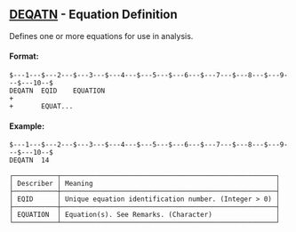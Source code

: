 ## [DEQATN](https://help.hexagonmi.com/bundle/MSC_Nastran_2022.4/page/Nastran_Combined_Book/qrg/bulkde/TOC.DEQATN.xhtml) - Equation Definition

Defines one or more equations for use in analysis.

#### Format:

```nastran
$---1---$---2---$---3---$---4---$---5---$---6---$---7---$---8---$---9---$---10--$
DEQATN  EQID    EQUATION                                                +
+       EQUAT...        
```

#### Example:

```nastran
$---1---$---2---$---3---$---4---$---5---$---6---$---7---$---8---$---9---$---10--$
DEQATN  14                      
```

```text
┌───────────┬──────────────────────────────────────────────────────┐
│ Describer │ Meaning                                              │
├───────────┼──────────────────────────────────────────────────────┤
│ EQID      │ Unique equation identification number. (Integer > 0) │
├───────────┼──────────────────────────────────────────────────────┤
│ EQUATION  │ Equation(s). See Remarks. (Character)                │
└───────────┴──────────────────────────────────────────────────────┘
```
